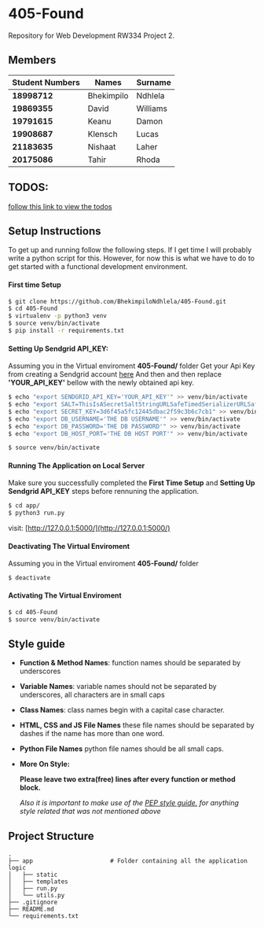 # 405-Found

Repository for Web Development RW334 Project 2.

## Members

| Student Numbers    | Names         | Surname      |
| ------------------ | ------------- | ------------ |
| **18998712**       | Bhekimpilo    | Ndhlela      |
| **19869355**       | David         | Williams     |
| **19791615**       | Keanu         | Damon        |
| **19908687**       | Klensch       | Lucas        |
| **21183635**       | Nishaat       | Laher        |
| **20175086**       | Tahir         | Rhoda        |

## TODOS:
[follow this link to view the todos](https://github.com/BhekimpiloNdhlela/405-Found/blob/master/TODO.md)


## Setup Instructions
To get up and running follow the following steps. If I get time I will probably write a python
script for this. However, for now this is what we have to do to get started with a functional development environment.

#### First time Setup
```bash
$ git clone https://github.com/BhekimpiloNdhlela/405-Found.git
$ cd 405-Found
$ virtualenv -p python3 venv
$ source venv/bin/activate
$ pip install -r requirements.txt
```

#### Setting Up Sendgrid API_KEY:
Assuming you in the Virtual enviroment **405-Found/** folder
Get your Api Key from creating a Sendgrid account [here](https://signup.sendgrid.com/)
And then and then replace **'YOUR_API_KEY'** bellow with the newly obtained api key.
```bash
$ echo "export SENDGRID_API_KEY='YOUR_API_KEY'" >> venv/bin/activate
$ echo "export SALT=ThisIsASecretSaltStringURLSafeTimedSerializerURLSafeTimedSerializer" >> venv/bin/activate
$ echo "export SECRET_KEY=3d6f45a5fc12445dbac2f59c3b6c7cb1" >> venv/bin/activate
$ echo "export DB_USERNAME='THE DB USERNAME'" >> venv/bin/activate
$ echo "export DB_PASSWORD='THE DB PASSWORD'" >> venv/bin/activate
$ echo "export DB_HOST_PORT='THE DB HOST PORT'" >> venv/bin/activate

$ source venv/bin/activate
```

#### Running The Application on Local Server
Make sure you successfully completed the **First Time Setup**  and **Setting Up Sendgrid API_KEY**
steps before rennuning the application.
```bash
$ cd app/
$ python3 run.py
```
visit: [http://127.0.0.1:5000/](http://127.0.0.1:5000/)


#### Deactivating The Virtual Enviroment
Assuming you in the Virtual enviroment **405-Found/** folder
```
$ deactivate
```

#### Activating The Virtual Enviroment
```bash
$ cd 405-Found
$ source venv/bin/activate
```

## Style guide
* **Function & Method Names**:
  function names should be separated by underscores

* **Variable Names**:
  variable names should not be separated by underscores, all characters are in small caps

* **Class Names**:
  class names begin with a capital case character.

* **HTML, CSS and JS File Names**
  these file names should be separated by dashes if the name has more than one word.

* **Python File Names**
  python file names should be all small caps.
 
* **More On Style:**

  **Please leave two extra(free) lines after every function or method block.**
  
  _Also it is important to make use of the [PEP style guide.](https://www.python.org/dev/peps/pep-0008/) for anything style  related that was not mentioned above_

## Project Structure
```
.
├── app                      # Folder containing all the application logic
│   ├── static               
│   ├── templates            
│   ├── run.py               
│   └── utils.py             
├── .gitignore
├── README.md
└── requirements.txt
```
